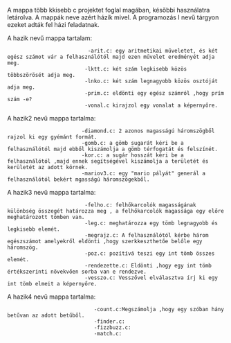 A mappa több kkisebb c projektet foglal magában, későbbi használatra letárolva.
A mappák neve azért házik mivel. A programozás I nevű tárgyon ezeket adták fel házi feladatnak.

A hazik nevű mappa tartalam: 
                              
                              -arit.c: egy aritmetikai műveletet, és két egész számot vár a felhasználótól majd ezen művelet eredményét adja meg.                             
                             -lktt.c: két szám legkisebb közös többszörösét adja meg.                         
                             -lnko.c: két szám legnagyobb közös osztóját adja meg.                             
                             -prim.c: eldönti egy egész számról ,hogy prím szám -e?
                             -vonal.c kirajzol egy vonalat a képernyőre.

A hazik2 nevű mappa tartalma:
                            
                            
                            -diamond.c: 2 azonos magasságú háromszögből rajzol ki egy gyémánt formát.
                            -gomb.c: a gömb sugarát kéri be a felhasználótól majd ebből kiszámolja a gömb térfogatát és felszínét.
                            -kor.c: a sugár hosszát kéri be a felhasználótól ,majd ennek segítségével kiszámolja a területét és kerületét az adott körnek.
                            -mariov3.c: egy "mario pályát" generál a felhasználótól bekért mgasságú háromszögekből.
                        
A hazik3 nevű mappa tartalma:   
                              
                             -felho.c: felhőkarcolók magasságának különbség összegét határozza meg , a felhőkarcolók magassága egy előre meghatározott tömben van.
                             -leg.c: meghatározza egy tömb legnagyobb és legkisebb elemét.
                             -megrajz.c: A felhasználótól kérbe három egészszámot amelyekről eldönti ,hogy szerkkeszthetőe belőle egy háromszög.
                             -poz.c: pozítívá teszi egy int tömb összes elemét.
                             -rendezette.c: Eldönti ,hogy egy int tömb értékszerinti növekvően sorba van e rendezve.
                             -vesszo.c: Vesszővel elválasztva írj ki egy int tömb elmeit a képernyőre.
 
 A hazik4 nevű mappa tartalma: 
                                
                                -count.c:Megszámolja ,hogy egy szóban hány betűvan az adott betűből.
                                -finder.c:
                                -fizzbuzz.c:
                                -match.c:
                               
                              
                            
